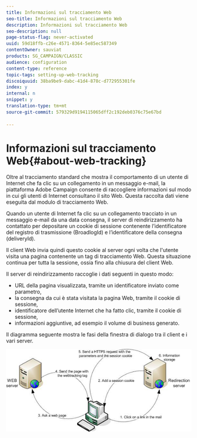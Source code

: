 ```yaml
---
title: Informazioni sul tracciamento Web
seo-title: Informazioni sul tracciamento Web
description: Informazioni sul tracciamento Web
seo-description: null
page-status-flag: never-activated
uuid: 59d18ffb-c26e-4571-8364-5e85ec587349
contentOwner: sauviat
products: SG_CAMPAIGN/CLASSIC
audience: configuration
content-type: reference
topic-tags: setting-up-web-tracking
discoiquuid: 38ba9be9-dabc-41d4-878c-d772955301fe
index: y
internal: n
snippet: y
translation-type: tm+mt
source-git-commit: 579329d9194115065dff2c192deb0376c75e67bd

---
```



# Informazioni sul tracciamento Web{#about-web-tracking}

Oltre al tracciamento standard che mostra il comportamento di un utente di Internet che fa clic su un collegamento in un messaggio e-mail, la piattaforma Adobe Campaign consente di raccogliere informazioni sul modo in cui gli utenti di Internet consultano il sito Web. Questa raccolta dati viene eseguita dal modulo di tracciamento Web.

Quando un utente di Internet fa clic su un collegamento tracciato in un messaggio e-mail da una data consegna, il server di reindirizzamento ha contattato per depositare un cookie di sessione contenente l’identificatore del registro di trasmissione (BroadlogId) e l’identificatore della consegna (deliveryId).

Il client Web invia quindi questo cookie al server ogni volta che l&#39;utente visita una pagina contenente un tag di tracciamento Web. Questa situazione continua per tutta la sessione, ossia fino alla chiusura del client Web.

Il server di reindirizzamento raccoglie i dati seguenti in questo modo:

* URL della pagina visualizzata, tramite un identificatore inviato come parametro,
* la consegna da cui è stata visitata la pagina Web, tramite il cookie di sessione,
* identificatore dell’utente Internet che ha fatto clic, tramite il cookie di sessione,
* informazioni aggiuntive, ad esempio il volume di business generato.

Il diagramma seguente mostra le fasi della finestra di dialogo tra il client e i vari server.

![](assets/d_ncs_integration_webtracking_structure1.png)

